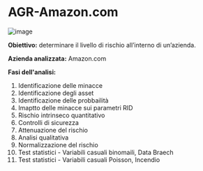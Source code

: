 # AGR-Amazon.com

![image](https://user-images.githubusercontent.com/61492902/171373588-a3b7533c-e1f0-46a8-83b1-644c0815b886.png)

**Obiettivo:** determinare il livello di rischio all’interno di un’azienda. <br>

**Azienda analizzata:** Amazon.com <br>

**Fasi dell'analisi:**
1. Identificazione delle minacce
2. Identificazione degli asset
3. Identificazione delle probbailità 
4. Imaptto delle minacce sui parametri RID
5. Rischio intrinseco quantitativo
6. Controlli di sicurezza
7. Attenuazione del rischio
8. Analisi qualitativa
9. Normalizzazione del rischio
10. Test statistici -  Variabili casuali binomaili, Data Braech
11. Test statistici -  Variabili casuali Poisson, Incendio
